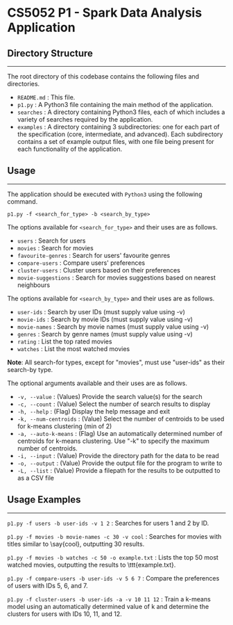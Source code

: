# CS5052 P1 - Spark Data Analysis Application

## Directory Structure
----
The root directory of this codebase contains the following files and directories.
- `README.md` : This file.
- `p1.py` : A Python3 file containing the main method of the application.
- `searches` : A directory containing Python3 files, each of which includes a variety of searches required by the application.
- `examples` :  A directory containing 3 subdirectories: one for each part of the specification (core, intermediate, and advanced). Each subdirectory contains a set of example output files, with one file being present for each functionality of the application.


## Usage
----
The application should be executed with `Python3` using the following command.

```
p1.py -f <search_for_type> -b <search_by_type>
```

The options available for `<search_for_type>` and their uses are as follows.
- `users` : Search for users
- `movies` : Search for movies
- `favourite-genres` : Search for users' favourite genres
- `compare-users` : Compare users' preferences
- `cluster-users` : Cluster users based on their preferences
- `movie-suggestions` : Search for movies suggestions based on nearest neighbours

The options available for `<search_by_type>` and their uses are as follows.
- `user-ids` : Search by user IDs (must supply value using -v)
- `movie-ids` : Search by movie IDs (must supply value using -v)
- `movie-names` : Search by movie names (must supply value using -v)
- `genres` : Search by genre names (must supply value using -v)
- `rating` : List the top rated movies
- `watches` : List the most watched movies

**Note**: All search-for types, except for "movies", must use "user-ids" as their search-by type.

The optional arguments available and their uses are as follows.
- `-v, --value` : (Values) Provide the search value(s) for the search
- `-c, --count` : (Value) Select the number of search results to display
- `-h, --help` : (Flag) Display the help message and exit
- `-k, --num-centroids` : (Value) Select the number of centroids to be used for k-means clustering (min of 2)
- `-a, --auto-k-means` : (Flag) Use an automatically determined number of centroids for k-means clustering. Use "-k" to specify the maximum number of centroids.
- `-i, --input` : (Value) Provide the directory path for the data to be read
- `-o, --output` : (Value) Provide the output file for the program to write to
- `-L, --list` : (Value) Provide a filepath for the results to be outputted to as a CSV file


## Usage Examples
----

`p1.py -f users -b user-ids -v 1 2` : Searches for users 1 and 2 by ID.

`p1.py -f movies -b movie-names -c 30 -v cool` : Searches for movies with titles similar to \say{cool}, outputting 30 results.

`p1.py -f movies -b watches -c 50 -o example.txt` : Lists the top 50 most watched movies, outputting the results to \ttt{example.txt}.

`p1.py -f compare-users -b user-ids -v 5 6 7` : Compare the preferences of users with IDs 5, 6, and 7.

`p1.py -f cluster-users -b user-ids -a -v 10 11 12` : Train a k-means model using an automatically determined value of k and determine the clusters for users with IDs 10, 11, and 12.